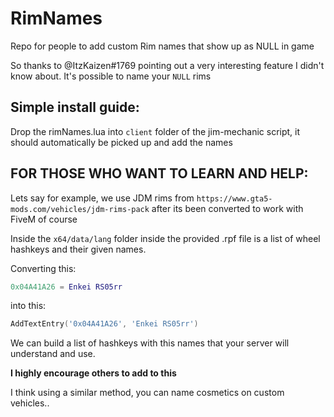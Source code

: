 # RimNames
Repo for people to add custom Rim names that show up as NULL in game

So thanks to @ItzKaizen#1769 pointing out a very interesting feature I didn't know about. It's possible to name your `NULL` rims


## Simple install guide:
Drop the rimNames.lua into `client` folder of the jim-mechanic script, it should automatically be picked up and add the names 



## FOR THOSE WHO WANT TO LEARN AND HELP:
Lets say for example, we use JDM rims from `https://www.gta5-mods.com/vehicles/jdm-rims-pack` after its been converted to work with FiveM of course

Inside the `x64/data/lang` folder inside the provided .rpf file is a list of wheel hashkeys and their given names.

Converting this: 
```lua
0x04A41A26 = Enkei RS05rr
```
into this:
```lua
AddTextEntry('0x04A41A26', 'Enkei RS05rr')
```
We can build a list of hashkeys with this names that your server will understand and use.

**I highly encourage others to add to this**

I think using a similar method, you can name cosmetics on custom vehicles..
